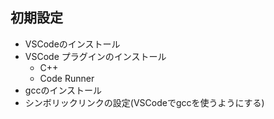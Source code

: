 ## 初期設定

- VSCodeのインストール
- VSCode プラグインのインストール
    - C++
    - Code Runner
- gccのインストール
- シンボリックリンクの設定(VSCodeでgccを使うようにする)